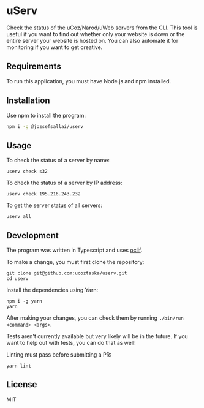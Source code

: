 # uServ

Check the status of the uCoz/Narod/uWeb servers from the CLI. This tool is useful if you want to find out whether only your website is down or the entire server your website is hosted on. You can also automate it for monitoring if you want to get creative.

## Requirements

To run this application, you must have Node.js and npm installed.

## Installation

Use npm to install the program:

```sh
npm i -g @jozsefsallai/userv
```

## Usage

To check the status of a server by name:

```
userv check s32
```

To check the status of a server by IP address:

```
userv check 195.216.243.232
```

To get the server status of all servers:

```
userv all
```

## Development

The program was written in Typescript and uses [oclif](https://oclif.io/).

To make a change, you must first clone the repository:

```
git clone git@github.com:ucoztaska/userv.git
cd userv
```

Install the dependencies using Yarn:
```
npm i -g yarn
yarn
```

After making your changes, you can check them by running `./bin/run <command> <args>`.

Tests aren't currently available but very likely will be in the future. If you want to help out with tests, you can do that as well!

Linting must pass before submitting a PR:

```
yarn lint
```

## License

MIT
